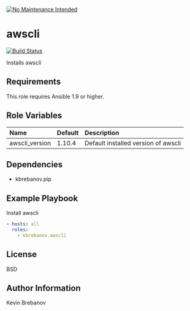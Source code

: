 [![No Maintenance Intended](http://unmaintained.tech/badge.svg)](http://unmaintained.tech/)

awscli
======

[![Build Status](https://travis-ci.org/kbrebanov/ansible-awscli.svg?branch=master)](https://travis-ci.org/kbrebanov/ansible-awscli)

Installs awscli

Requirements
------------

This role requires Ansible 1.9 or higher.

Role Variables
--------------

| Name           | Default | Description                         |
|:---------------|:--------|:------------------------------------|
| awscli_version | 1.10.4  | Default installed version of awscli |

Dependencies
------------

- kbrebanov.pip

Example Playbook
----------------

Install awscli
```yaml
- hosts: all
  roles:
    - kbrebanov.awscli
```

License
-------

BSD

Author Information
------------------

Kevin Brebanov
